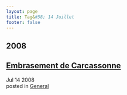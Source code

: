 ```yaml
---
layout: page
title: Tag&#58; 14 Juillet
footer: false
---
```


<div id="blog-archives" class="category">
<h2>2008</h2>

<article>
<h1><a href="/2008/07/14/embrasement-de-carcassonne/index.html">Embrasement de Carcassonne</a></h1>
<time datetime="2008-07-14T00:00:00-06:00" pubdate><span class='month'>Jul</span> <span class='day'>14</span> <span class='year'>2008</span></time>
<footer>
<span class="categories">posted in 
<a href='/categories/general/'>General</a></span>
</footer>
</article>
</div>
